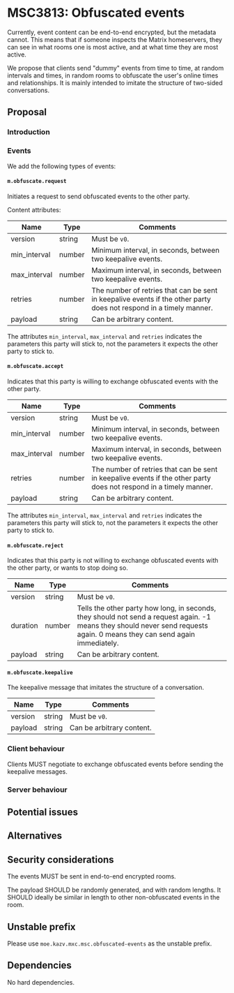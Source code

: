 # MSC3813: Obfuscated events

Currently, event content can be end-to-end encrypted, but the metadata cannot. This means that if
someone inspects the Matrix homeservers, they can see in what rooms one is most active, and at what
time they are most active.

We propose that clients send "dummy" events from time to time, at random intervals and times, in
random rooms to obfuscate the user's online times and relationships. It is mainly intended to
imitate the structure of two-sided conversations.

## Proposal

### Introduction

### Events

We add the following types of events:

#### `m.obfuscate.request`

Initiates a request to send obfuscated events to the other party.

Content attributes:

| Name | Type | Comments |
|------|------|----------|
| version | string | Must be `v0`. |
| min_interval | number | Minimum interval, in seconds, between two keepalive events. |
| max_interval | number | Maximum interval, in seconds, between two keepalive events. |
| retries | number | The number of retries that can be sent in keepalive events if the other party does not respond in a timely manner. |
| payload | string | Can be arbitrary content. |

The attributes `min_interval`, `max_interval` and `retries` indicates the parameters this party will stick to, not the parameters it expects the other party to stick to.

#### `m.obfuscate.accept`

Indicates that this party is willing to exchange obfuscated events with the other party.

| Name | Type | Comments |
|------|------|----------|
| version | string | Must be `v0`. |
| min_interval | number | Minimum interval, in seconds, between two keepalive events. |
| max_interval | number | Maximum interval, in seconds, between two keepalive events. |
| retries | number | The number of retries that can be sent in keepalive events if the other party does not respond in a timely manner. |
| payload | string | Can be arbitrary content. |

The attributes `min_interval`, `max_interval` and `retries` indicates the parameters this party will stick to, not the parameters it expects the other party to stick to.

#### `m.obfuscate.reject`

Indicates that this party is not willing to exchange obfuscated events with the other party, or wants to stop doing so.

| Name | Type | Comments |
|------|------|----------|
| version | string | Must be `v0`. |
| duration | number | Tells the other party how long, in seconds, they should not send a request again. -1 means they should never send requests again. 0 means they can send again immediately. |
| payload | string | Can be arbitrary content. |

#### `m.obfuscate.keepalive`

The keepalive message that imitates the structure of a conversation.

| Name | Type | Comments |
|------|------|----------|
| version | string | Must be `v0`. |
| payload | string | Can be arbitrary content. |

### Client behaviour

Clients MUST negotiate to exchange obfuscated events before sending the keepalive messages.

### Server behaviour


## Potential issues


## Alternatives


## Security considerations

The events MUST be sent in end-to-end encrypted rooms.


The payload SHOULD be randomly generated, and with random lengths. It SHOULD ideally be similar in length to other non-obfuscated
events in the room.

## Unstable prefix

Please use `moe.kazv.mxc.msc.obfuscated-events` as the unstable prefix.

## Dependencies

No hard dependencies.


